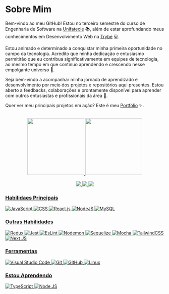 # Sobre Mim
Bem-vindo ao meu GitHub! Estou no terceiro semestre do curso de Engenharia de Software na [Unifatecie](https://unifatecie.edu.br/site/) 📚, além de estar aprofundando meus conhecimentos em Desenvolvimento Web na [Trybe](https://www.betrybe.com/) 💻.

Estou animado e determinado a conquistar minha primeira oportunidade no campo da tecnologia. Acredito que minha dedicação e entusiasmo permitirão que eu contribua significativamente em equipes de tecnologia, ao mesmo tempo em que continuo aprendendo e crescendo nesse empolgante universo 🚀.

Seja bem-vindo a acompanhar minha jornada de aprendizado e desenvolvimento por meio dos projetos e repositórios aqui presentes. Estou aberto a feedbacks, colaborações e prontamente disponível para aprender com outros entusiastas e profissionais da área 🤝.

Quer ver meu principais projetos em ação? Este é meu [Portfólio](https://vitorgaia.github.io/) ✨.

<br/>

<div align="center">
  <a href="https://github.com/seu-usuário-aqui">
  <img loading="lazy" height="180em" src="https://github-readme-stats.vercel.app/api/top-langs/?username=vitorGaia&layout=compact&langs_count=7&theme=tokyonight"/>
  <img loading="lazy" height="180em" src="https://github-readme-stats.vercel.app/api?username=vitorGaia&show_icons=true&theme=tokyonight&include_all_commits=true&count_private=true"/>
</div>

<br/>

<div align="center"> 
<a href="https://www.linkedin.com/in/vitor-gaia-dev/" target="_blank"><img src="https://img.shields.io/badge/LinkedIn-0077B5?style=for-the-badge&logo=linkedin&logoColor=white"</a>
<a href="vitorgaia0027@gmail.com" target="_blank"><img src="https://img.shields.io/badge/Gmail-D14836?style=for-the-badge&logo=gmail&logoColor=white"</a>
<a href="https://www.codewars.com/users/vitorGaia" target="_blank"><img src="https://img.shields.io/badge/Codewars-B1361E?style=for-the-badge&logo=codewars&logoColor=grey"</a>
</div>
  

### Habilidaes Principais
![JavaScript](https://img.shields.io/badge/-JavaScript-0D1117?style=for-the-badge&logo=javascript&labelColor=0D1117&textColor=0D1117)
![CSS](https://img.shields.io/badge/-CSS-0D1117?style=for-the-badge&logo=CSS3&logoColor=1572B6&labelColor=0D1117)
![React.js](https://img.shields.io/badge/-React.js-0D1117?style=for-the-badge&logo=react&labelColor=0D1117)
![NodeJS](https://img.shields.io/badge/node.js-0D1117?style=for-the-badge&logo=node.js&logoColor=6DA55F)
![MySQL](https://img.shields.io/badge/mysql-0D1117.svg?style=for-the-badge&logo=mysql&logoColor=2300f)

### Outras Habilidades
![Redux](https://img.shields.io/badge/Redux-0D1117?style=for-the-badge&logo=redux&logoColor=violet)
![Jest](https://img.shields.io/badge/Jest-0D1117?style=for-the-badge&logo=Jest&logoColor=green)
![EsLint](https://img.shields.io/badge/eslint-0D1117?style=for-the-badge&logo=eslint&logoColor=6F38C5)
![Nodemon](https://img.shields.io/badge/NODEMON-%230D1117.svg?style=for-the-badge&logo=nodemon&logoColor=%BBDEAD)
![Sequelize](https://img.shields.io/badge/Sequelize-0D1117?style=for-the-badge&logo=Sequelize&logoColor=52B0E7)
![Mocha](https://img.shields.io/badge/-mocha-%230D1117?style=for-the-badge&logo=mocha&logoColor=8D6748)
![TailwindCSS](https://img.shields.io/badge/tailwindcss-%230D1117.svg?style=for-the-badge&logo=tailwind-css&logoColor=38B2AC)
![Next JS](https://img.shields.io/badge/Next-0D1117?style=for-the-badge&logo=next.js&logoColor=black)

### Ferramentas
![Visual Studio Code](https://img.shields.io/badge/-Visual%20Studio%20Code-0D1117?style=for-the-badge&logo=visual-studio-code&logoColor=007ACC&labelColor=0D1117)
![Git](https://img.shields.io/badge/-Git-0D1117?style=for-the-badge&logo=git&labelColor=0D1117)
![GitHub](https://img.shields.io/badge/-GitHub-0D1117?style=for-the-badge&logo=github&labelColor=0D1117)
![Linux](https://img.shields.io/badge/Linux-0D1117?style=for-the-badge&logo=linux&logoColor=white)
  
### Estou Aprendendo
![TypeScript](https://img.shields.io/badge/TypeScript-0D1117?style=for-the-badge&logo=typescript&logoColor=blue)
![Node.JS](https://img.shields.io/badge/Node.js-0D1117?style=for-the-badge&logo=node.js&logoColor=43853D)
